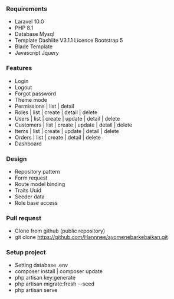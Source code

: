 ### Requirements

- Laravel 10.0
- PHP 8.1
- Database Mysql
- Template Dashlite V3.1.1 Licence Bootstrap 5
- Blade Template
- Javascript Jquery

### Features

- Login
- Logout
- Forgot password
- Theme mode
- Permissions   | list | detail
- Roles         | list | create | detail | delete
- Users         | list | create | update | detail | delete
- Customers     | list | create | update | detail | delete
- Items         | list | create | update | detail | delete
- Orders        | list | create | detail | delete
- Dashboard

### Design

- Repository pattern
- Form request 
- Route model binding
- Traits Uuid
- Seeder data
- Role base access

### Pull request

- Clone from github (public repository)
- git clone https://github.com/Hannnee/ayomenebarkebaikan.git

### Setup project

- Setting database .env
- composer install | composer update
- php artisan key:generate
- php artisan migrate:fresh --seed
- php artisan serve
